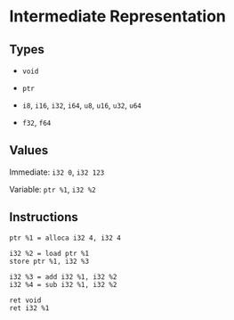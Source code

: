 Intermediate Representation
===========================

Types
-----

- `void`

- `ptr`

- `i8`, `i16`, `i32`, `i64`, `u8`, `u16`, `u32`, `u64`

- `f32`, `f64`

Values
------

Immediate: `i32 0`, `i32 123`

Variable: `ptr %1`, `i32 %2`

Instructions
------------

```
ptr %1 = alloca i32 4, i32 4
```

```
i32 %2 = load ptr %1
store ptr %1, i32 %3
```

```
i32 %3 = add i32 %1, i32 %2
i32 %4 = sub i32 %1, i32 %2
```

```
ret void
ret i32 %1
```
